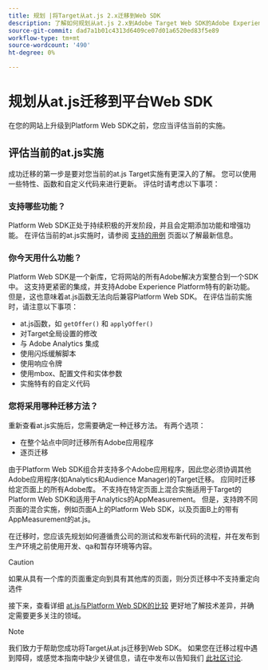 ```yaml
---
title: 规划 |将Target从at.js 2.x迁移到Web SDK
description: 了解如何规划从at.js 2.x到Adobe Target Web SDK的Adobe Experience Platform实施。
source-git-commit: dad7a1b01c4313d6409ce07d01a6520ed83f5e89
workflow-type: tm+mt
source-wordcount: '490'
ht-degree: 0%

---
```


# 规划从at.js迁移到平台Web SDK

在您的网站上升级到Platform Web SDK之前，您应当评估当前的实施。

## 评估当前的at.js实施

成功迁移的第一步是要对您当前的at.js Target实施有更深入的了解。 您可以使用一些特性、函数和自定义代码来进行更新。 评估时请考虑以下事项：

### 支持哪些功能？

Platform Web SDK正处于持续积极的开发阶段，并且会定期添加功能和增强功能。 在评估当前的at.js实施时，请参阅 [支持的用例](https://github.com/orgs/adobe/projects/18/views/1) 页面以了解最新信息。

### 你今天用什么功能？

Platform Web SDK是一个新库，它将网站的所有Adobe解决方案整合到一个SDK中。 这支持更紧密的集成，并支持Adobe Experience Platform特有的新功能。 但是，这也意味着at.js函数无法向后兼容Platform Web SDK。 在评估当前实施时，请注意以下事项：

- at.js函数，如 `getOffer()` 和 `applyOffer()`
- 对Target全局设置的修改
- 与 Adobe Analytics 集成
- 使用闪烁缓解脚本
- 使用响应令牌
- 使用mbox、配置文件和实体参数
- 实施特有的自定义代码

### 您将采用哪种迁移方法？

重新查看at.js实施后，您需要确定一种迁移方法。 有两个选项：

- 在整个站点中同时迁移所有Adobe应用程序
- 逐页迁移

由于Platform Web SDK组合并支持多个Adobe应用程序，因此您必须协调其他Adobe应用程序(如Analytics和Audience Manager)的Target迁移。 应同时迁移给定页面上的所有Adobe库。 不支持在特定页面上混合实施适用于Target的Platform Web SDK和适用于Analytics的AppMeasurement。 但是，支持跨不同页面的混合实施，例如页面A上的Platform Web SDK，以及页面B上的带有AppMeasurement的at.js。

在迁移时，您应该先规划如何遵循贵公司的测试和发布新代码的流程，并在发布到生产环境之前使用开发、qa和暂存环境等内容。

>[!CAUTION]
>
>如果从具有一个库的页面重定向到具有其他库的页面，则分页迁移中不支持重定向选件


接下来，查看详细 [at.js与Platform Web SDK的比较](detailed-comparison.md) 更好地了解技术差异，并确定需要更多关注的领域。

>[!NOTE]
>
>我们致力于帮助您成功将Target从at.js迁移到Web SDK。 如果您在迁移过程中遇到障碍，或感觉本指南中缺少关键信息，请在中发布以告知我们 [此社区讨论](https://experienceleaguecommunities.adobe.com/t5/adobe-experience-platform-launch/tutorial-discussion-implement-adobe-experience-cloud-with-web/td-p/444996).
